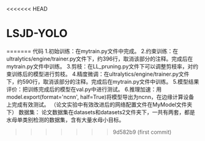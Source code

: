 <<<<<<< HEAD
# LSJD-YOLO
=======
代码
1.初始训练：在mytrain.py文件中完成。
2.约束训练：在ultralytics/engine/trainer.py文件下，约396行，取消该部分的注释。完成后在mytrain.py文件中训练。
3.剪枝：在LL_pruning.py文件下可以调整剪枝率，对约束训练后的模型进行剪枝。
4.精度微调：在ultralytics/engine/trainer.py文件下，约590行，取消该部分的注释。完成后在mytrain.py文件中训练。
5.模型结果评价：把训练完成后的模型在val.py中进行测试。
6.推理加速：用model.export(format='ncnn', half=True)将模型导出为ncnn，在边缘计算设备上完成有效测试。
（论文实验中有效改进后的网络配置文件在MyModel文件夹下）
数据集：
论文数据集在datasets和datasets2文件夹下，一共有两套，都是水母单类别检测的数据集，含有大量水母小目标。
>>>>>>> 9d582b9 (first commit)
